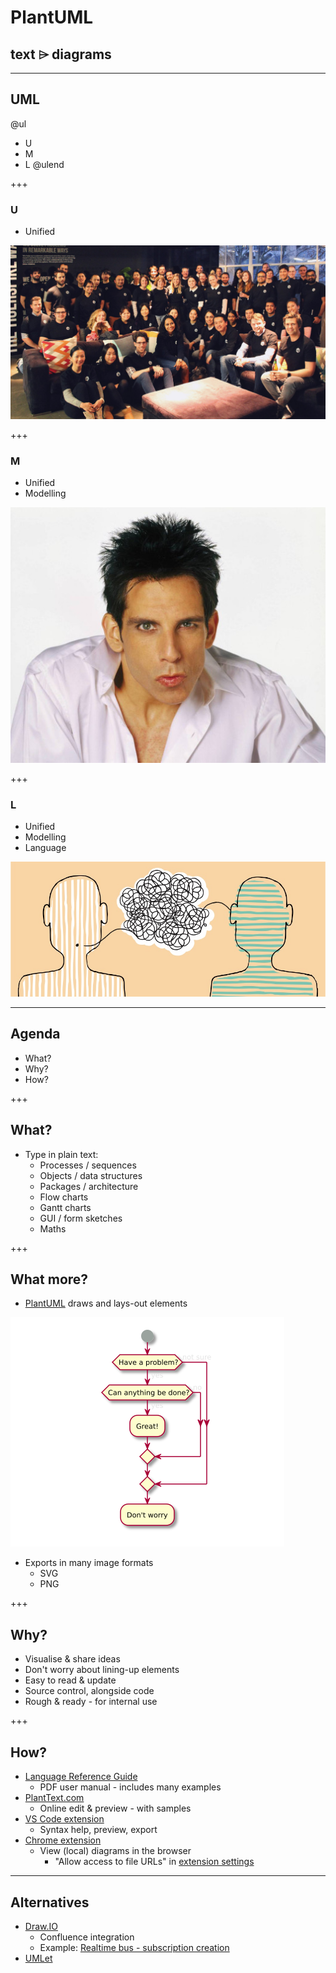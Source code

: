 # PlantUML
## text ⌲ diagrams

---
## UML
@ul
* U
* M
* L
@ulend

+++
### U
* Unified

![Uniform](images/Tigerspike-Sydney-uniform-1015x560.jpg)

+++
### M
* Unified
* Modelling

![Blue Steel](images/Zoolander-Ben-Stiller-Blue-Steel-531x430.jpg)

+++
### L
* Unified
* Modelling
* Language

![Language](images/Language-900x386.jpg)

---
## Agenda
* What?
* Why?
* How?

+++
## What?
* Type in plain text:
  * Processes / sequences
  * Objects / data structures
  * Packages / architecture
  * Flow charts
  * Gantt charts
  * GUI / form sketches
  * Maths

+++
## What more?
* [PlantUML](http://plantuml.com/) draws and lays-out elements

![Activity](images/Problems.png)

* Exports in many image formats
  * SVG
  * PNG

+++
## Why?
* Visualise & share ideas
* Don't worry about lining-up elements
* Easy to read & update
* Source control, alongside code
* Rough & ready - for internal use

+++
## How?
* [Language Reference Guide](http://plantuml.com/PlantUML_Language_Reference_Guide.pdf)
  * PDF user manual - includes many examples
* [PlantText.com](https://www.planttext.com/)
  * Online edit & preview - with samples
* [VS Code extension](https://marketplace.visualstudio.com/items?itemName=jebbs.plantuml)
  * Syntax help, preview, export
* [Chrome extension](https://chrome.google.com/webstore/detail/plantuml-viewer/legbfeljfbjgfifnkmpoajgpgejojooj)
  * View (local) diagrams in the browser
    * "Allow access to file URLs" in [extension settings](chrome://extensions/?id=legbfeljfbjgfifnkmpoajgpgejojooj)

---
## Alternatives
* [Draw.IO](https://www.draw.io/)
  * Confluence integration
  * Example: [Realtime bus - subscription creation](https://publictransportvic.atlassian.net/wiki/spaces/BP/pages/586022999/Creating+Subscriptions)
* [UMLet](https://www.umlet.com/)